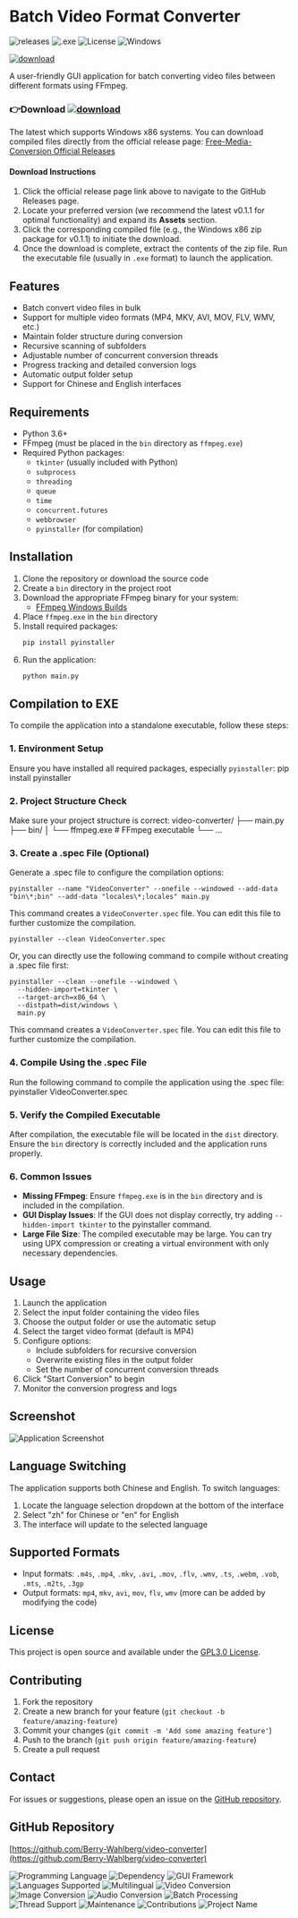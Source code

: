 # Batch Video Format Converter
![releases](https://img.shields.io/github/v/release/Berry-Wahlberg/Free-Media-Conversion)
![.exe](https://img.shields.io/badge/Launch-Application-green?style=flat&logo=windows)
![License](https://img.shields.io/badge/License-GPLv3-blue.svg)
![Windows](https://img.shields.io/badge/OS-Windows-green?logo=windows)

[![download](https://img.shields.io/badge/Download-Here-blue?logo=download)](https://github.com/Berry-Wahlberg/Free-Media-Conversion/releases)

A user-friendly GUI application for batch converting video files between different formats using FFmpeg.

### 👉Download  [![download](https://img.shields.io/badge/Download-Here-blue?logo=download)](https://github.com/Berry-Wahlberg/Free-Media-Conversion/releases) 
The latest which supports Windows x86 systems. You can download compiled files directly from the official release page: [Free-Media-Conversion Official Releases](https://github.com/Berry-Wahlberg/Free-Media-Conversion/releases)



#### Download Instructions
1. Click the official release page link above to navigate to the GitHub Releases page.  
2. Locate your preferred version (we recommend the latest v0.1.1 for optimal functionality) and expand its **Assets** section.  
3. Click the corresponding compiled file (e.g., the Windows x86 zip package for v0.1.1) to initiate the download.  
4. Once the download is complete, extract the contents of the zip file. Run the executable file (usually in `.exe` format) to launch the application.


## Features

- Batch convert video files in bulk
- Support for multiple video formats (MP4, MKV, AVI, MOV, FLV, WMV, etc.)
- Maintain folder structure during conversion
- Recursive scanning of subfolders
- Adjustable number of concurrent conversion threads
- Progress tracking and detailed conversion logs
- Automatic output folder setup
- Support for Chinese and English interfaces

## Requirements

- Python 3.6+
- FFmpeg (must be placed in the `bin` directory as `ffmpeg.exe`)
- Required Python packages:
  - `tkinter` (usually included with Python)
  - `subprocess`
  - `threading`
  - `queue`
  - `time`
  - `concurrent.futures`
  - `webbrowser`
  - `pyinstaller` (for compilation)

## Installation

1. Clone the repository or download the source code
2. Create a `bin` directory in the project root
3. Download the appropriate FFmpeg binary for your system:
   - [FFmpeg Windows Builds](https://ffmpeg.zeranoe.com/builds/)
4. Place `ffmpeg.exe` in the `bin` directory
5. Install required packages:
   ```bash
   pip install pyinstaller
   ```
6. Run the application:
   ```bash
   python main.py
   ```

## Compilation to EXE

To compile the application into a standalone executable, follow these steps:

### 1. Environment Setup

Ensure you have installed all required packages, especially `pyinstaller`:
pip install pyinstaller
### 2. Project Structure Check

Make sure your project structure is correct:
video-converter/
├── main.py
├── bin/
│   └── ffmpeg.exe  # FFmpeg executable
└── ...
### 3. Create a .spec File (Optional)

Generate a .spec file to configure the compilation options:

```
pyinstaller --name "VideoConverter" --onefile --windowed --add-data "bin\*;bin" --add-data "locales\*;locales" main.py
```

This command creates a `VideoConverter.spec` file. You can edit this file to further customize the compilation.

```
pyinstaller --clean VideoConverter.spec
```

Or, you can directly use the following command to compile without creating a .spec file first:
```
pyinstaller --clean --onefile --windowed \
  --hidden-import=tkinter \
  --target-arch=x86_64 \
  --distpath=dist/windows \
  main.py
```
This command creates a `VideoConverter.spec` file. You can edit this file to further customize the compilation.

### 4. Compile Using the .spec File

Run the following command to compile the application using the .spec file:
pyinstaller VideoConverter.spec
### 5. Verify the Compiled Executable

After compilation, the executable file will be located in the `dist` directory. Ensure the `bin` directory is correctly included and the application runs properly.

### 6. Common Issues

- **Missing FFmpeg**: Ensure `ffmpeg.exe` is in the `bin` directory and is included in the compilation.
- **GUI Display Issues**: If the GUI does not display correctly, try adding `--hidden-import tkinter` to the pyinstaller command.
- **Large File Size**: The compiled executable may be large. You can try using UPX compression or creating a virtual environment with only necessary dependencies.

## Usage

1. Launch the application
2. Select the input folder containing the video files
3. Choose the output folder or use the automatic setup
4. Select the target video format (default is MP4)
5. Configure options:
   - Include subfolders for recursive conversion
   - Overwrite existing files in the output folder
   - Set the number of concurrent conversion threads
6. Click "Start Conversion" to begin
7. Monitor the conversion progress and logs

## Screenshot

![Application Screenshot](docs/screenshot.png)

## Language Switching

The application supports both Chinese and English. To switch languages:
1. Locate the language selection dropdown at the bottom of the interface
2. Select "zh" for Chinese or "en" for English
3. The interface will update to the selected language

## Supported Formats

- Input formats: `.m4s`, `.mp4`, `.mkv`, `.avi`, `.mov`, `.flv`, `.wmv`, `.ts`, `.webm`, `.vob`, `.mts`, `.m2ts`, `.3gp`
- Output formats: `mp4`, `mkv`, `avi`, `mov`, `flv`, `wmv` (more can be added by modifying the code)

## License

This project is open source and available under the [GPL3.0 License](LICENSE).

## Contributing

1. Fork the repository
2. Create a new branch for your feature (`git checkout -b feature/amazing-feature`)
3. Commit your changes (`git commit -m 'Add some amazing feature'`)
4. Push to the branch (`git push origin feature/amazing-feature`)
5. Create a pull request

## Contact

For issues or suggestions, please open an issue on the [GitHub repository](https://github.com/Berry-Wahlberg/video-converter).

## GitHub Repository

[https://github.com/Berry-Wahlberg/video-converter](https://github.com/Berry-Wahlberg/video-converter)

![Programming Language](https://img.shields.io/badge/Language-Python-3776AB)
![Dependency](https://img.shields.io/badge/Dependency-FFmpeg-red)
![GUI Framework](https://img.shields.io/badge/GUI-Tkinter-blueviolet)
![Languages Supported](https://img.shields.io/badge/Supported%20Languages-9%2B-orange)
![Multilingual](https://img.shields.io/badge/Feature-Multilingual-yellow)
![Video Conversion](https://img.shields.io/badge/Support-Video%20Conversion-green)
![Image Conversion](https://img.shields.io/badge/Support-Image%20Conversion-green)
![Audio Conversion](https://img.shields.io/badge/Support-Audio%20(In%20Dev)-yellow)
![Batch Processing](https://img.shields.io/badge/Feature-Batch%20Processing-purple)
![Thread Support](https://img.shields.io/badge/Feature-Multi--threading-lightgrey)
![Maintenance](https://img.shields.io/badge/Maintenance-Active-brightgreen)
![Contributions](https://img.shields.io/badge/Contributions-Welcome-brightgreen)
![Project Name](https://img.shields.io/badge/Project-Free%20Media%20Conversion-blue)